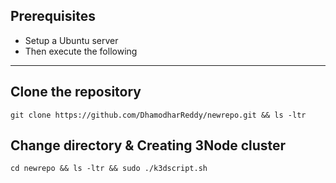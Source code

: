 ## **Prerequisites**
<!-- UL -->
* Setup a Ubuntu server
* Then execute the following
---
## **Clone the repository**
```
git clone https://github.com/DhamodharReddy/newrepo.git && ls -ltr
```
## **Change directory & Creating 3Node cluster**
```
cd newrepo && ls -ltr && sudo ./k3dscript.sh
```
